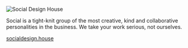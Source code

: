 ![Social Design House](https://github.com/Social-Devs/.github/assets/7546357/76e14625-db77-4106-967a-ddb18eaf4833)

Social is a tight-knit group of the most creative, kind and collaborative personalities in the business. We take your work serious, not ourselves.

[socialdesign.house](https://socialdesign.house/)
